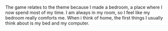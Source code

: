 The game relates to the theme because I made a bedroom, a place where I now spend most of my time. I am always in my room, so I feel like my bedroom really comforts me. When i think of home, the first things I usually think about is my bed and my computer.
